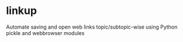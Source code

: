 # linkup
Automate saving and open web links topic/subtopic-wise using Python pickle and webbrowser modules
